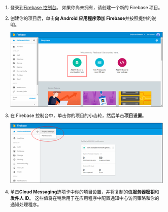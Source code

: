 

1. 登录到[Firebase 控制台](https://firebase.google.com/console/)。 如果你尚未拥有，请创建一个新的 Firebase 项目。
2. 创建你的项目后，单击**向 Android 应用程序添加 Firebase**并按照提供的说明。

    ![](./media/notification-hubs-enable-firebase-cloud-messaging/notification-hubs-add-firebase-to-android-app.png)
3. 在 Firebase 控制台中，单击你的项目的小齿轮，然后单击**项目设置**。

    ![](./media/notification-hubs-enable-firebase-cloud-messaging/notification-hubs-firebase-console-project-settings.png)
4. 单击**Cloud Messaging**选项卡中你的项目设置，并将复制的值**服务器密钥**和**发件人 ID**。 这些值将在稍后用于在应用程序中配置通知中心访问策略和你的通知处理程序。
